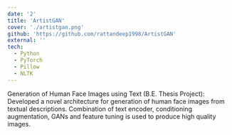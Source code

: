 ```yaml
---
date: '2'
title: 'ArtistGAN'
cover: './artistgan.png'
github: 'https://github.com/rattandeep1998/ArtistGAN'
external: ''
tech:
  - Python
  - PyTorch
  - Pillow
  - NLTK
---
```


Generation of Human Face Images using Text (B.E. Thesis Project):
Developed a novel architecture for generation of human face images from textual descriptions. Combination of text encoder, conditioning augmentation, GANs and feature tuning is used to produce high quality images.
